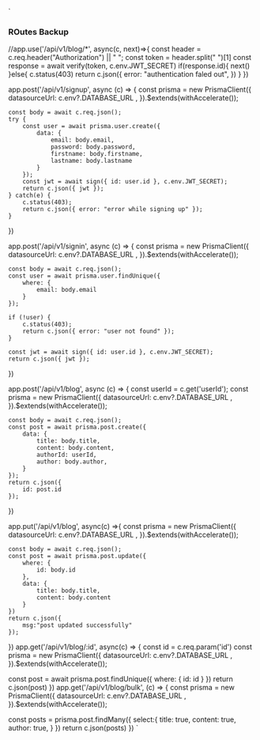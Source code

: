 `
### ROutes Backup
//app.use('/api/v1/blog/*', async(c, next)=>{
  const header = c.req.header("Authorization") || " ";
  const token = header.split(" ")[1]
  const response = await verify(token, c.env.JWT_SECRET)
  if(response.id){
    next()
  }else{
    c.status(403)
    return c.json({
      error: "authentication faled out",
    })
  }
})

app.post('/api/v1/signup', async (c) => {
	const prisma = new PrismaClient({
		datasourceUrl: c.env?.DATABASE_URL	,
	}).$extends(withAccelerate());

	const body = await c.req.json();
	try {
		const user = await prisma.user.create({
			data: {
				email: body.email,
				password: body.password,
        		firstname: body.firstname,
        		lastname: body.lastname
			}
		});
		const jwt = await sign({ id: user.id }, c.env.JWT_SECRET);
		return c.json({ jwt });
	} catch(e) {
		c.status(403);
		return c.json({ error: "error while signing up" });
	}
})


app.post('/api/v1/signin', async (c) => {
	const prisma = new PrismaClient({
		datasourceUrl: c.env?.DATABASE_URL	,
	}).$extends(withAccelerate());

	const body = await c.req.json();
	const user = await prisma.user.findUnique({
		where: {
			email: body.email
		}
	});

	if (!user) {
		c.status(403);
		return c.json({ error: "user not found" });
	}

	const jwt = await sign({ id: user.id }, c.env.JWT_SECRET);
	return c.json({ jwt });
})


app.post('/api/v1/blog', async (c) => {
	const userId = c.get('userId');
	const prisma = new PrismaClient({
		datasourceUrl: c.env?.DATABASE_URL	,
	}).$extends(withAccelerate());

	const body = await c.req.json();
	const post = await prisma.post.create({
		data: {
			title: body.title,
			content: body.content,
			authorId: userId,
			author: body.author,
		}
	});
	return c.json({
		id: post.id
	});
})

app.put('/api/v1/blog', async(c) =>{
	const prisma = new PrismaClient({
		datasourceUrl: c.env?.DATABASE_URL	,
	}).$extends(withAccelerate());

	const body = await c.req.json();
	const post = await prisma.post.update({
		where: {
            id: body.id
        },
        data: {
            title: body.title,
            content: body.content
        }
	})
	return c.json({
        msg:"post updated successfully"
    });
})
app.get('/api/v1/blog/:id', async(c) => {
  const id = c.req.param('id')
  const prisma = new PrismaClient({
    datasourceUrl: c.env?.DATABASE_URL    ,
  }).$extends(withAccelerate());

  const post = await prisma.post.findUnique({
	    where: {
            id: id
        }
  })
  return c.json(post)
})
app.get('/api/v1/blog/bulk', (c) => {
  const prisma = new PrismaClient({
    datasourceUrl: c.env?.DATABASE_URL  ,
  }).$extends(withAccelerate());

  const posts = prisma.post.findMany({
    select:{
      title: true,
      content: true,
      author: true,
    }
  })
  return c.json(posts)
})
`